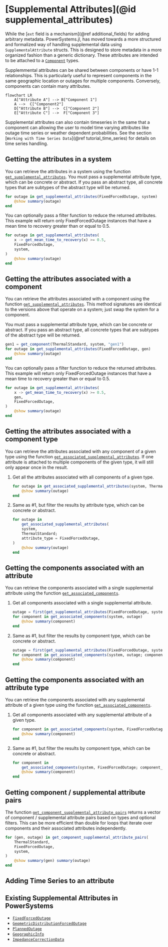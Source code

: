 # [Supplemental Attributes](@id supplemental_attributes)

While the [`ext` field is a mechanism](@ref additional_fields) for adding arbitrary metadata. PowerSystems.jl, has moved towards a more structured and formalized way of handling supplemental data using `SupplementalAttribute` structs. This is designed to store metadata in a more organized fashion than a generic dictionary. These attributes are intended to be attached to a [`Component`](@ref) types.

Supplemmental attributes can be shared between components or have 1-1 relationships. This is particularly
useful to represent components in the same geographic location or outages for multiple components. Conversely, components can contain many attributes.

```mermaid
flowchart LR
    A["Attribute A"] --> B["Component 1"]
    A -->  C["Component2"]
    D["Attribute B"] -->  C["Component 2"]
    E["Attribute C"] -->  F["Component 3"]
```

Supplemental attributes can also contain timeseries in the same that a component can allowing the user to model time varying attributes like outage time series or weather dependent probabilities. See the section [`Working with Time Series Data`](@ref tutorial_time_series) for details on time series handling.

## Getting the attributes in a system

You can retrieve the attributes in a system using the function [`get_supplemental_attributes`](@ref).
You must pass a supplemental attribute type, which can be concrete or abstract. If you pass an abstract type, all concrete types
that are subtypes of the abstract type will be returned.

```julia
for outage in get_supplemental_attributes(FixedForcedOutage, system)
    @show summary(outage)
end
```

You can optionally pass a filter function to reduce the returned attributes. This example will
return only FixedForcedOutage instances that have a mean time to recovery greater than or equal to 0.5.

```julia
for outage in get_supplemental_attributes(
    x -> get_mean_time_to_recovery(x) >= 0.5,
    FixedForcedOutage,
    system,
)
    @show summary(outage)
end
```

## Getting the attributes associated with a component

You can retrieve the attributes associated with a component using the function [`get_supplemental_attributes`](@ref).
This method signatures are identical to the versions above that operate on a system; just swap the system for a component.

You must pass a supplemental attribute type, which can be concrete or abstract. If you pass an abstract type, all concrete types
that are subtypes of the abstract type will be returned.

```julia
gen1 = get_component(ThermalStandard, system, "gen1")
for outage in get_supplemental_attributes(FixedForcedOutage, gen)
    @show summary(outage)
end
```

You can optionally pass a filter function to reduce the returned attributes. This example will
return only FixedForcedOutage instances that have a mean time to recovery greater than or equal to 0.5.

```julia
for outage in get_supplemental_attributes(
    x -> get_mean_time_to_recovery(x) >= 0.5,
    gen,
    FixedForcedOutage,
)
    @show summary(outage)
end
```

## Getting the attributes associated with a component type

You can retrieve the attributes associated with any component of a given type
using the function [`get_associated_supplemental_attributes`](@ref). If one attribute is attached to
multiple components of the given type, it will still only appear once in the result.

 1. Get all the attributes associated with all components of a given type.
    
    ```julia
    for outage in get_associated_supplemental_attributes(system, ThermalStandard)
        @show summary(outage)
    end
    ```

 2. Same as #1, but filter the results by attribute type, which can be concrete or abstract.
    
    ```julia
    for outage in
        get_associated_supplemental_attributes(
        system,
        ThermalStandard;
        attribute_type = FixedForcedOutage,
    )
        @show summary(outage)
    end
    ```

## Getting the components associated with an attribute

You can retrieve the components associated with a single supplemental attribute using the
function [`get_associated_components`](@ref).

 1. Get all components associated with a single supplemental attribute.
    
    ```julia
    outage = first(get_supplemental_attributes(FixedForcedOutage, system))
    for component in get_associated_components(system, outage)
        @show summary(component)
    end
    ```

 2. Same as #1, but filter the results by component type, which can be concrete or abstract.
    
    ```julia
    outage = first(get_supplemental_attributes(FixedForcedOutage, system))
    for component in get_associated_components(system, outage; component_type = ThermalStandard)
        @show summary(component)
    end
    ```

## Getting the components associated with an attribute type

You can retrieve the components associated with any supplemental attribute of a given type
using the function [`get_associated_components`](@ref).

 1. Get all components associated with any supplemental attribute of a given type.
    
    ```julia
    for component in get_associated_components(system, FixedForcedOutage)
        @show summary(component)
    end
    ```

 2. Same as #1, but filter the results by component type, which can be concrete or abstract.
    
    ```julia
    for component in
        get_associated_components(system, FixedForcedOutage; component_type = ThermalStandard)
        @show summary(component)
    end
    ```

## Getting component / supplemental attribute pairs

The function [`get_component_supplemental_attribute_pairs`](@ref) returns a vector of component / supplemental
attribute pairs based on types and optional filters. This can be more efficient than double for loops
that iterate over components and their associated attributes independently.

```julia
for (gen, outage) in get_component_supplemental_attribute_pairs(
    ThermalStandard,
    FixedForcedOutage,
    system,
)
    @show summary(gen) summary(outage)
end
```

## Adding Time Series to an attribute

## Existing Supplemental Attributes in PowerSystems

  - [`FixedForcedOutage`](@ref)
  - [`GeometricDistributionForcedOutage`](@ref)
  - [`PlannedOutage`](@ref)
  - [`GeographicInfo`](@ref)
  - [`ImpedanceCorrectionData`](@ref)
